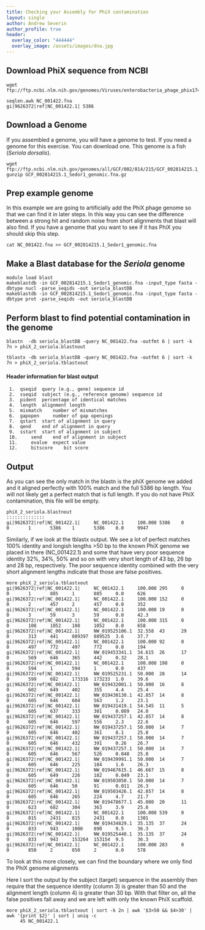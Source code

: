 ```yaml
---
title: Checking your Assembly for PhiX contamination
layout: single
author: Andrew Severin
author_profile: true
header:
  overlay_color: "444444"
  overlay_image: /assets/images/dna.jpg
---
```


## Download PhiX sequence from NCBI

```
wget ftp://ftp.ncbi.nlm.nih.gov/genomes/Viruses/enterobacteria_phage_phix174_sensu_lato_uid14015/NC_001422.fna

seqlen.awk NC_001422.fna
gi|9626372|ref|NC_001422.1| 5386

```
## Download a Genome

If you assembled a genome, you will have a genome to test.  If you need a genome for this exercise. You can download one.  This genome is a fish (_Seriola dorsalis_).

```
wget ftp://ftp.ncbi.nlm.nih.gov/genomes/all/GCF/002/814/215/GCF_002814215.1_Sedor1/GCF_002814215.1_Sedor1_genomic.fna.gz
gunzip GCF_002814215.1_Sedor1_genomic.fna.gz
```

## Prep example genome

In this example we are going to artificially add the PhiX phage genome so that we can find it in later steps.  In this way you can see the difference between a strong hit and random noise from short alignments that blast will also find.  If you have a genome that you want to see if it has PhiX you should skip this step.

```
cat NC_001422.fna >> GCF_002814215.1_Sedor1_genomic.fna
```

## Make a Blast database for the _Seriola_ genome

```
module load blast
makeblastdb -in GCF_002814215.1_Sedor1_genomic.fna -input_type fasta -dbtype nucl -parse_seqids -out seriola_blastDB
makeblastdb -in GCF_002814215.1_Sedor1_genomic.fna -input_type fasta -dbtype prot -parse_seqids -out seriola_blastDB

```

## Perform blast to find potential contamination in the genome

```
blastn  -db seriola_blastDB -query NC_001422.fna -outfmt 6 | sort -k 7n > phiX_2_seriola.blastnout

tblastx -db seriola_blastDB -query NC_001422.fna -outfmt 6 | sort -k 7n > phiX_2_seriola.tblastxout
```

#### Header information for blast output
```
 1.	 qseqid	 query (e.g., gene) sequence id
 2.	 sseqid	 subject (e.g., reference genome) sequence id
 3.	 pident	 percentage of identical matches
 4.	 length	 alignment length
 5.	 mismatch	 number of mismatches
 6.	 gapopen	 number of gap openings
 7.	 qstart	 start of alignment in query
 8.	 qend	 end of alignment in query
 9.	 sstart	 start of alignment in subject
 10.	 send	 end of alignment in subject
 11.	 evalue	 expect value
 12.	 bitscore	 bit score
 ```

 ## Output

As you can see the only match in the blastn is the phiX genome we added and it aligned perfectly with 100% match and the full 5386 bp length.  You will not likely get a perfect match that is full length.  If you do not have PhiX contamination, this file will be empty.
```
phiX_2_seriola.blastnout
::::::::::::::
gi|9626372|ref|NC_001422.1|     NC_001422.1     100.000 5386    0       0       1       5386    1       5386    0.0     9947
```

Similarly, if we look at the tblastx output.  We see a lot of perfect matches 100% identity and longish lengths >50 bp to the known PhiX genome we placed in there (NC_001422.1) and some that have very poor sequence identity 32%, 34%, 50% and so on with very short length of 43 bp, 26 bp and 28 bp, respectively.  The poor sequence identity combined with the very short alignment lengths indicate that those are false positives.


```
more phiX_2_seriola.tblastxout
gi|9626372|ref|NC_001422.1|     NC_001422.1     100.000 295     0       0       1       885     1       885     0.0     626
gi|9626372|ref|NC_001422.1|     NC_001422.1     100.000 152     0       0       2       457     2       457     0.0     352
gi|9626372|ref|NC_001422.1|     NC_001422.1     100.000 19      0       0       3       59      3       59      0.0     42.3
gi|9626372|ref|NC_001422.1|     NC_001422.1     100.000 315     0       0       108     1052    108     1052    0.0     658
gi|9626372|ref|NC_001422.1|     NW_019525106.1  32.558  43      29      0       313     441     889397  889525  3.6     37.7
gi|9626372|ref|NC_001422.1|     NC_001422.1     100.000 92      0       0       497     772     497     772     0.0     194
gi|9626372|ref|NC_001422.1|     NW_019453341.1  34.615  26      17      0       569     646     365     442     0.32    28.1
gi|9626372|ref|NC_001422.1|     NC_001422.1     100.000 198     0       0       594     1       594     1       0.0     437
gi|9626372|ref|NC_001422.1|     NW_019525231.1  50.000  28      14      0       599     682     173316  173233  1.0     39.6
gi|9626372|ref|NC_001422.1|     NW_019432001.1  50.000  16      8       0       602     649     402     355     4.4     25.4
gi|9626372|ref|NC_001422.1|     NW_019430130.1  42.857  14      8       0       605     646     604     563     1.2     23.1
gi|9626372|ref|NC_001422.1|     NW_019431419.1  54.545  11      5       0       605     637     333     301     0.089   24.0
gi|9626372|ref|NC_001422.1|     NW_019437257.1  42.857  14      8       0       605     646     597     556     2.3     22.6
gi|9626372|ref|NC_001422.1|     NW_019437257.1  50.000  14      7       0       605     646     402     361     8.1     25.8
gi|9626372|ref|NC_001422.1|     NW_019437257.1  50.000  14      7       0       605     646     432     391     0.26    26.7
gi|9626372|ref|NC_001422.1|     NW_019437257.1  50.000  14      7       0       605     646     567     526     0.048   25.8
gi|9626372|ref|NC_001422.1|     NW_019439991.1  50.000  14      7       0       605     646     225     184     1.6     26.3
gi|9626372|ref|NC_001422.1|     NW_019467615.1  46.667  15      8       0       605     649     226     182     0.049   23.1
gi|9626372|ref|NC_001422.1|     NW_019503050.1  50.000  14      7       0       605     646     50      91      0.011   26.3
gi|9626372|ref|NC_001422.1|     NW_019503426.1  42.857  14      8       0       605     646     265     224     4.7     21.7
gi|9626372|ref|NC_001422.1|     NW_019478677.1  45.000  20      11      0       623     682     304     363     3.9     25.8
gi|9626372|ref|NC_001422.1|     NC_001422.1     100.000 539     0       0       815     2431    815     2431    0.0     1301
gi|9626372|ref|NC_001422.1|     NW_019434829.1  35.135  37      24      0       833     943     1000    890     9.5     36.3
gi|9626372|ref|NC_001422.1|     NW_019525440.1  35.135  37      24      0       833     943     153264  153154  9.5     36.3
gi|9626372|ref|NC_001422.1|     NC_001422.1     100.000 283     0       0       850     2       850     2       0.0     578
```

To look at this more closely, we can find the boundary where we only find the PhiX genome alignments

Here I sort the output by the subject (target) sequence in the assembly then require that the sequence identity (column 3) is greater than 50 and the alignment length (column 4) is greater than 30 bp.  With that filter on, all the false positives fall away and we are left with only the known PhiX scaffold.

```
more phiX_2_seriola.tblastxout | sort -k 2n | awk '$3>50 && $4>30' | awk '{print $2}' | sort | uniq -c
     45 NC_001422.1
```
